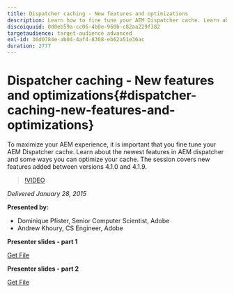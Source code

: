 ```yaml
---
title: Dispatcher caching - New features and optimizations
description: Learn how to fine tune your AEM Dispatcher cache. Learn about the newest features in AEM dispatcher and some ways you can optimize your cache. The session covers new features added between versions 4.1.0 and 4.1.9.
discoiquuid: 0d0eb59a-cc06-4b0e-960b-c82aa229f382
targetaudience: target-audience advanced
exl-id: 36d0784e-ab04-4af4-8308-eb62a51e36ac
duration: 2777
---
```

# Dispatcher caching - New features and optimizations{#dispatcher-caching-new-features-and-optimizations}

To maximize your AEM experience, it is important that you fine tune your AEM Dispatcher cache. Learn about the newest features in AEM dispatcher and some ways you can optimize your cache. The session covers new features added between versions 4.1.0 and 4.1.9.

>[!VIDEO](https://video.tv.adobe.com/v/19378/?quality=9)

*Delivered January 28, 2015*

**Presented by:**

* Dominique Pfister, Senior Computer Scientist, Adobe
* Andrew Khoury, CS Engineer, Adobe

**Presenter slides - part 1**

[Get File](assets/aemgems-dispatcher-caching-part1-jan-28-2015.pdf)

**Presenter slides - part 2**

[Get File](assets/aemgems-dispatcher-caching-part2-jan-28-2015.pdf)
<!--
[Get back to the Overview](https://helpx.adobe.com/experience-manager/kt/eseminars/gems/aem-index.html)
-->
